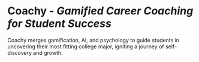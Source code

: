 # Coachy - _Gamified Career Coaching for Student Success_

Coachy merges gamification, AI, and psychology to guide students in uncovering their most fitting college major, igniting a journey of self-discovery and growth.
